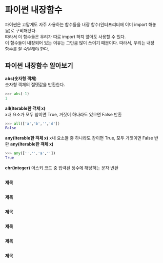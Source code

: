 파이썬 내장함수
===
파이썬은 고맙게도 자주 사용하는 함수들을 내장 함수(인터프리터에 이미 import 해놓음)로 구비해놨다.  
따라서 이 함수들은 우리가 따로 import 하지 않아도 사용할 수 있다.  
이 함수들이 내장되어 있는 이유는 그만큼 많이 쓰이기 때문이다. 따라서, 우리는 내장 함수를 잘 숙달해야 한다.  

파이썬 내장함수 알아보기
---
**abs(숫자형 객체)**  
숫자형 객체의 절댓값을 반환한다.

```python
>>> abs(-1)
1
```

**all(Iterable한 객체 x)**  
x내 요소가 모두 참이면 True, 거짓이 하나라도 있으면 False 반환
```python
>>> all(['a','b','','d'])
False
```

**any(Iterable한 객체 x)**
x내 요소들 중 하나라도 참이면 True, 모두 거짓이면 False 반환
**any(Iterable한 객체 x)**
```python
>>> any(['','','a',''])
True
```

**chr(integer)**
아스키 코드 중 입력된 정수에 해당하는 문자 반환 
```python

```

**제목**
```python

```

**제목**
```python

```

**제목**
```python

```

**제목**
```python

```

**제목**
```python

```

**제목**
```python

```

